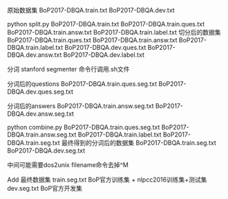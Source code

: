 原始数据集
BoP2017-DBQA.train.txt
BoP2017-DBQA.dev.txt

python split.py BoP2017-DBQA.train.txt BoP2017-DBQA.train.ques.txt BoP2017-DBQA.train.answ.txt BoP2017-DBQA.train.label.txt
切分后的数据集
BoP2017-DBQA.train.ques.txt
BoP2017-DBQA.train.answ.txt
BoP2017-DBQA.train.label.txt
BoP2017-DBQA.dev.ques.txt
BoP2017-DBQA.dev.answ.txt
BoP2017-DBQA.dev.label.txt

分词
stanford segmenter 命令行调用.sh文件

分词后的questions
BoP2017-DBQA.train.ques.seg.txt
BoP2017-DBQA.dev.ques.seg.txt

分词后的answers
BoP2017-DBQA.train.answ.seg.txt
BoP2017-DBQA.dev.answ.seg.txt

python combine.py BoP2017-DBQA.train.ques.seg.txt BoP2017-DBQA.train.answ.seg.txt BoP2017-DBQA.train.label.txt BoP2017-DBQA.train.seg.txt
最终得到的分词后的数据集
BoP2017-DBQA.train.seg.txt
BoP2017-DBQA.dev.seg.txt

中间可能需要dos2unix filename命令去掉^M

Add
最终数据集
train.seg.txt BoP官方训练集 + nlpcc2016训练集+测试集
dev.seg.txt BoP官方开发集
